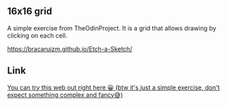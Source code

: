 ## 16x16 grid

A simple exercise from TheOdinProject. It is a grid that allows drawing by clicking on each cell.

https://bracaruizm.github.io/Etch-a-Sketch/

## Link

[You can try this web out right here 😀 (btw it's just a simple exercise, don't expect something complex and fancy😅)](https://linktodocumentation)
